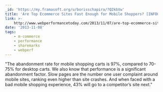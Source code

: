 ```yaml
---
_id: 'https://my.framasoft.org/u/borisschapira/?Q2kbVw'
title: 'Are Top Ecommerce Sites Fast Enough for Mobile Shoppers? [INFOGRAPHIC]'
link: >-
    http://www.webperformancetoday.com/2013/11/07/are-top-ecommerce-sites-fast-enough-for-mobile-shoppers-infographic/
date: '2013-11-08'
tags:
    - m-commerce
    - performance
    - sharemarks
    - webperf
---
```


<div class="markdown"><p>&quot;The abandonment rate for mobile shopping carts is 97%, compared to 70-75% for desktop carts. We also know that performance is a significant abandonment factor. Slow pages are the number one user complaint around mobile sites, ranking even higher than site crashes. And when faced with a bad mobile shopping experience, 43% will go to a competitor’s site next.&quot;
</p></div>
